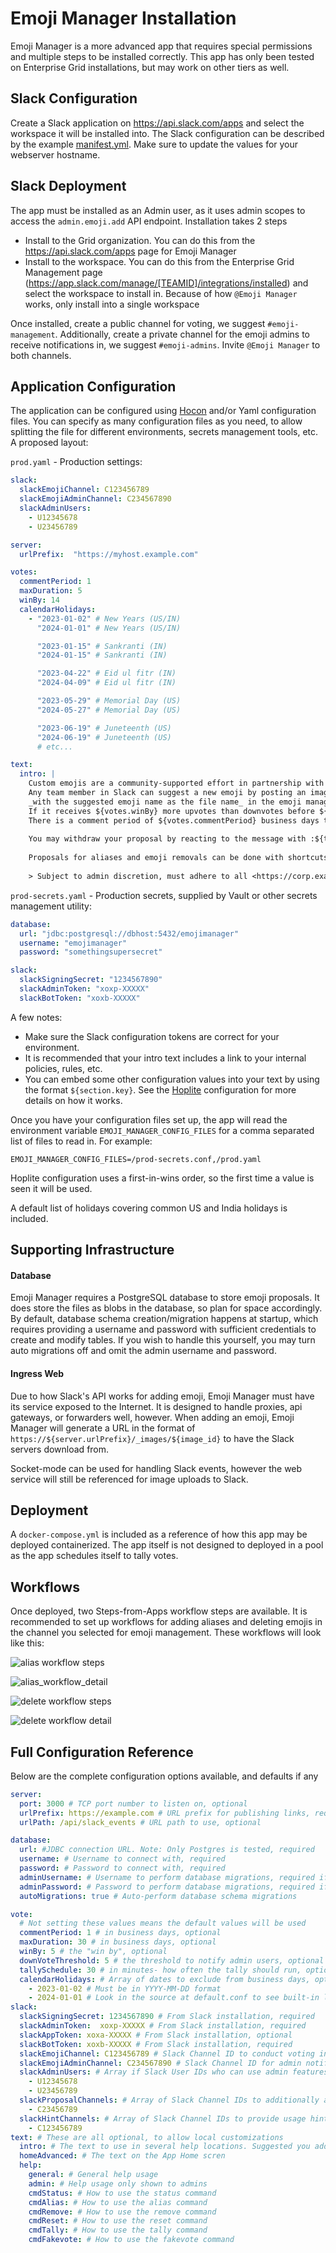 # Emoji Manager Installation

Emoji Manager is a more advanced app that requires special permissions and multiple steps to be installed correctly. This app has only been tested on Enterprise Grid installations, but may work on other tiers as well.

## Slack Configuration

Create a Slack application on https://api.slack.com/apps and select the workspace it will be installed into.
The Slack configuration can be described by the example [manifest.yml](manifest_exampe.yml). Make sure to update the values for your webserver hostname.

## Slack Deployment

The app must be installed as an Admin user, as it uses admin scopes to access the `admin.emoji.add` API endpoint. Installation takes 2 steps

- Install to the Grid organization. You can do this from the https://api.slack.com/apps page for Emoji Manager
- Install to the workspace. You can do this from the Enterprise Grid Management page (https://app.slack.com/manage/[TEAMID]/integrations/installed) and select the workspace to install in.  Because of how `@Emoji Manager` works, only install into a single workspace

Once installed, create a public channel for voting, we suggest `#emoji-management`.  Additionally, create a private channel for the emoji admins to receive notifications in, we suggest `#emoji-admins`. Invite `@Emoji Manager` to both channels.

## Application Configuration

The application can be configured using [Hocon](https://github.com/lightbend/config) and/or Yaml configuration files. You can specify as many configuration files as you need, to allow splitting the file for different environments, secrets management tools, etc. A proposed layout:

`prod.yaml` - Production settings:
```yaml
slack:
  slackEmojiChannel: C123456789
  slackEmojiAdminChannel: C234567890
  slackAdminUsers:
    - U12345678
    - U23456789

server:
  urlPrefix:  "https://myhost.example.com"

votes:
  commentPeriod: 1
  maxDuration: 5
  winBy: 14
  calendarHolidays:
    - "2023-01-02" # New Years (US/IN)
      "2024-01-01" # New Years (US/IN)

      "2023-01-15" # Sankranti (IN)
      "2024-01-15" # Sankranti (IN)

      "2023-04-22" # Eid ul fitr (IN)
      "2024-04-09" # Eid ul fitr (IN)

      "2023-05-29" # Memorial Day (US)
      "2024-05-27" # Memorial Day (US)

      "2023-06-19" # Juneteenth (US)
      "2024-06-19" # Juneteenth (US)
      # etc...

text:
  intro: |
    Custom emojis are a community-supported effort in partnership with the admins.
    Any team member in Slack can suggest a new emoji by posting an image file
    _with the suggested emoji name as the file name_ in the emoji management channel <#${slack.slackEmojiChannel}>.
    If it receives ${votes.winBy} more upvotes than downvotes before ${votes.maxDuration} business days, it will be added.
    There is a comment period of ${votes.commentPeriod} business days to ensure everyone has a chance to see the proposal.
    
    You may withdraw your proposal by reacting to the message with :${text.withdraw}: Note that only the original author can do this, and it cannot be undone.
    
    Proposals for aliases and emoji removals can be done with shortcuts in the emoji management channel.
    
    > Subject to admin discretion, must adhere to all <https://corp.example.com/policies|workplace policies>.


```

`prod-secrets.yaml` - Production secrets, supplied by Vault or other secrets management utility:
```yaml
database:
  url: "jdbc:postgresql://dbhost:5432/emojimanager"
  username: "emojimanager"
  password: "somethingsupersecret"

slack:
  slackSigningSecret: "1234567890"
  slackAdminToken: "xoxp-XXXXX"
  slackBotToken: "xoxb-XXXXX"
```


A few notes:

 * Make sure the Slack configuration tokens are correct for your environment.
 * It is recommended that your intro text includes a link to your internal policies, rules, etc.
 * You can embed some other configuration values into your text by using the format `${section.key}`. See the [Hoplite](https://github.com/sksamuel/hoplite) configuration for more details on how it works.

Once you have your configuration files set up, the app will read the environment variable `EMOJI_MANAGER_CONFIG_FILES` for a comma separated list of files to read in.  For example:

`EMOJI_MANAGER_CONFIG_FILES=/prod-secrets.conf,/prod.yaml`

Hoplite configuration uses a first-in-wins order, so the first time a value is seen it will be used.

A default list of holidays covering common US and India holidays is included.

## Supporting Infrastructure

#### Database

Emoji Manager requires a PostgreSQL database to store emoji proposals.  It does store the files as blobs in the database, so plan for space accordingly. By default, database schema creation/migration happens at startup, which requires providing a username and password with sufficient credentials to create and modify tables. If you wish to handle this yourself, you may turn auto migrations off and omit the admin username and password.

#### Ingress Web

Due to how Slack's API works for adding emoji, Emoji Manager must have its service exposed to the Internet.  It is designed to handle proxies, api gateways, or forwarders well, however. When adding an emoji, Emoji Manager will generate a URL in the format of `https://${server.urlPrefix}/_images/${image_id}` to have the Slack servers download from.

Socket-mode can be used for handling Slack events, however the web service will still be referenced for image uploads to Slack.


## Deployment

A `docker-compose.yml` is included as a reference of how this app may be deployed containerized. The app itself is not designed to deployed in a pool as the app schedules itself to tally votes.

## Workflows

Once deployed, two Steps-from-Apps workflow steps are available. It is recommended to set up workflows for adding aliases and deleting emojis in the channel you selected for emoji management. These workflows will look like this:

![alias workflow steps](img/workflow_alias.png)

![alias_workflow_detail](img/workflow_alias_detail.png)

![delete workflow steps](img/workflow_delete.png)

![delete workflow detail](img/workflow_delete_detail.png)

## Full Configuration Reference

Below are the complete configuration options available, and defaults if any

```yaml
server:
  port: 3000 # TCP port number to listen on, optional
  urlPrefix: https://example.com # URL prefix for publishing links, required
  urlPath: /api/slack_events # URL path to use, optional

database:
  url: #JDBC connection URL. Note: Only Postgres is tested, required
  username: # Username to connect with, required
  password: # Password to connect with, required
  adminUsername: # Username to perform database migrations, required if doing migrations
  adminPassword: # Password to perform database migrations, required if doing migrations
  autoMigrations: true # Auto-perform database schema migrations

vote:
  # Not setting these values means the default values will be used
  commentPeriod: 1 # in business days, optional
  maxDuration: 30 # in business days, optional
  winBy: 5 # the "win by", optional
  downVoteThreshold: 5 # the threshold to notify admin users, optional
  tallySchedule: 30 # in minutes- how often the tally should run, optional
  calendarHolidays: # Array of dates to exclude from business days, optional
    - 2023-01-02 # Must be in YYYY-MM-DD format
    - 2024-01-01 # Look in the source at default.conf to see built-in list
slack:
  slackSigningSecret: 1234567890 # From Slack installation, required
  slackAdminToken:  xoxp-XXXXX # From Slack installation, required
  slackAppToken: xoxa-XXXXX # From Slack installation, optional
  slackBotToken: xoxb-XXXXX # From Slack installation, required
  slackEmojiChannel: C123456789 # Slack Channel ID to conduct voting in, required
  slackEmojiAdminChannel: C234567890 # Slack Channel ID for admin notifications, optional
  slackAdminUsers: # Array if Slack User IDs who can use admin features
    - U12345678
    - U23456789
  slackProposalChannels: # Array of Slack Channel IDs to additionally allow proposals to originate from, optional
    - C23456789
  slackHintChannels: # Array of Slack Channel IDs to provide usage hints, optional. Suggested to include at least $slackEmojiChannel
    - C123456789
text: # These are all optional, to allow local customizations
  intro: # The text to use in several help locations. Suggested you add a link to company policies
  homeAdvanced: # The text on the App Home scren
  help:
    general: # General help usage
    admin: # Help usage only shown to admins
    cmdStatus: # How to use the status command
    cmdAlias: # How to use the alias command
    cmdRemove: # How to use the remove command
    cmdReset: # How to use the reset command
    cmdTally: # How to use the tally command
    cmdFakevote: # How to use the fakevote command

```